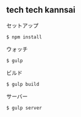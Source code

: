 ## tech tech kannsai

セットアップ

````
$ npm install
````

ウォッチ

````
$ gulp
````


ビルド

````
$ gulp build
````

サーバー

````
$ gulp server
````
